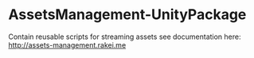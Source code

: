 # AssetsManagement-UnityPackage
Contain reusable scripts for streaming assets see documentation here: http://assets-management.rakei.me
